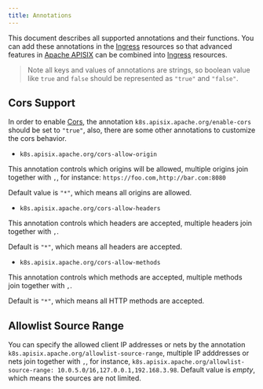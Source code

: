 ```yaml
---
title: Annotations
---
```


<!--
#
# Licensed to the Apache Software Foundation (ASF) under one or more
# contributor license agreements.  See the NOTICE file distributed with
# this work for additional information regarding copyright ownership.
# The ASF licenses this file to You under the Apache License, Version 2.0
# (the "License"); you may not use this file except in compliance with
# the License.  You may obtain a copy of the License at
#
#     http://www.apache.org/licenses/LICENSE-2.0
#
# Unless required by applicable law or agreed to in writing, software
# distributed under the License is distributed on an "AS IS" BASIS,
# WITHOUT WARRANTIES OR CONDITIONS OF ANY KIND, either express or implied.
# See the License for the specific language governing permissions and
# limitations under the License.
#
-->

This document describes all supported annotations and their functions. You can add these annotations in the [Ingress](https://kubernetes.io/docs/concepts/services-networking/ingress/) resources so that advanced features in [Apache APISIX](https://apisix.apache.org) can be combined into [Ingress](https://kubernetes.io/docs/concepts/services-networking/ingress) resources.

> Note all keys and values of annotations are strings, so boolean value like `true` and `false` should be represented as `"true"` and `"false"`.

Cors Support
------------

In order to enable [Cors](https://en.wikipedia.org/wiki/Cross-origin_resource_sharing), the annotation `k8s.apisix.apache.org/enable-cors` should be set to `"true"`, also, there are some other annotations to customize the cors behavior.

* `k8s.apisix.apache.org/cors-allow-origin`

This annotation controls which origins will be allowed, multiple origins join together with `,`, for instance: `https://foo.com,http://bar.com:8080`

Default value is `"*"`, which means all origins are allowed.

* `k8s.apisix.apache.org/cors-allow-headers`

This annotation controls which headers are accepted, multiple headers join together with `,`.

Default is `"*"`, which means all headers are accepted.

* `k8s.apisix.apache.org/cors-allow-methods`

This annotation controls which methods are accepted, multiple methods join together with `,`.

Default is `"*"`, which means all HTTP methods are accepted.

Allowlist Source Range
-----------------------

You can specify the allowed client IP addresses or nets by the annotation `k8s.apisix.apache.org/allowlist-source-range`, multiple IP adddresses or nets join together with `,`,
for instance, `k8s.apisix.apache.org/allowlist-source-range: 10.0.5.0/16,127.0.0.1,192.168.3.98`. Default value is *empty*, which means the sources are not limited.
